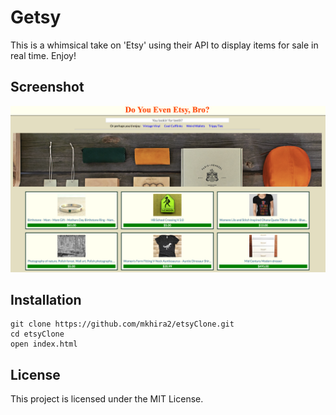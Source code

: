 # Getsy

This is a whimsical take on 'Etsy' using their API to display items for sale in
real time. Enjoy!


## Screenshot
![Getsy](images/etsy.png)

## Installation

```
git clone https://github.com/mkhira2/etsyClone.git
cd etsyClone
open index.html
```

## License

This project is licensed under the MIT License.
